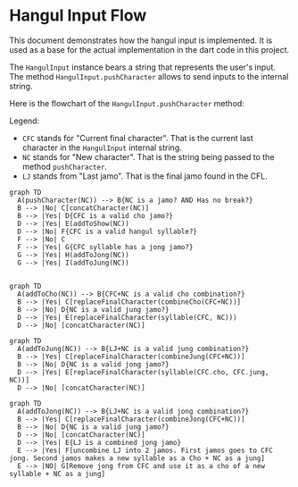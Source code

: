 Hangul Input Flow
=================

This document demonstrates how the hangul input is implemented.
It is used as a base for the actual implementation in the dart code in this project.

The `HangulInput` instance bears a string that represents the user's input.
The method `HangulInput.pushCharacter` allows to send inputs to the internal string.

Here is the flowchart of the `HangulInput.pushCharacter` method:

Legend:
 - `CFC` stands for "Current final character". That is the current last character in the `HangulInput`
internal string.
 - `NC` stands for "New character". That is the string being passed to the method `pushCharacter`.
 - `LJ` stands from "Last jamo". That is the final jamo found in the CFL.


```mermaid
graph TD
  A(pushCharacter(NC)) --> B{NC is a jamo? AND Has no break?}
  B --> |No| C[concatCharacter(NC)]
  B --> |Yes| D{CFC is a valid cho jamo?}
  D --> |Yes| E(addToShow(NC))
  D --> |No| F{CFC is a valid hangul syllable?}
  F --> |No| C
  F --> |Yes| G{CFC syllable has a jong jamo?}
  G --> |Yes| H(addToJong(NC))
  G --> |Yes| I(addToJung(NC))
  
```

```mermaid
graph TD
  A(addToCho(NC)) --> B{CFC+NC is a valid cho combination?}
  B --> |Yes| C[replaceFinalCharacter(combineCho(CFC+NC))]
  B --> |No| D{NC is a valid jung jamo?}
  D --> |Yes| E(replaceFinalCharacter(syllable(CFC, NC)))
  D --> |No| [concatCharacter(NC)]
```

```mermaid
graph TD
  A(addToJung(NC)) --> B{LJ+NC is a valid jung combination?}
  B --> |Yes| C[replaceFinalCharacter(combineJung(CFC+NC))]
  B --> |No| D{NC is a valid jong jamo?}
  D --> |Yes| E[replaceFinalCharacter(syllable(CFC.cho, CFC.jung, NC))]
  D --> |No| [concatCharacter(NC)]
```

```mermaid
graph TD
  A(addToJong(NC)) --> B{LJ+NC is a valid jong combination?}
  B --> |Yes| C[replaceFinalCharacter(combineJong(CFC+NC))]
  B --> |No| D{NC is a valid jung jamo?}
  D --> |No| [concatCharacter(NC)]
  D --> |Yes| E{LJ is a combined jong jamo}
  E --> |Yes| F[uncombine LJ into 2 jamos. First jamos goes to CFC jong. Second jamos makes a new syllable as a Cho + NC as a jung]
  E --> |NO| G[Remove jong from CFC and use it as a cho of a new syllable + NC as a jung]
```